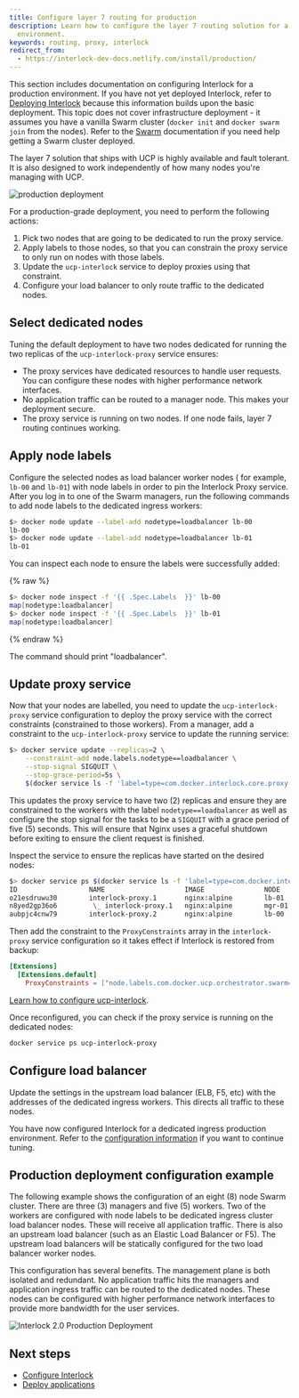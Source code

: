 ```yaml
---
title: Configure layer 7 routing for production
description: Learn how to configure the layer 7 routing solution for a production
  environment.
keywords: routing, proxy, interlock
redirect_from:
  - https://interlock-dev-docs.netlify.com/install/production/
---
```


This section includes documentation on configuring Interlock
for a production environment.  If you have not yet deployed Interlock, refer to [Deploying Interlock](./index.md) because this information builds upon the basic deployment. This topic does not cover infrastructure deployment -
it assumes you have a vanilla Swarm cluster (`docker init` and `docker swarm join` from the nodes).
Refer to the [Swarm](/engine/swarm/) documentation if you need help
getting a Swarm cluster deployed.

The layer 7 solution that ships with UCP is highly available
and fault tolerant. It is also designed to work independently of how many
nodes you're managing with UCP.

![production deployment](../../images/interlock-deploy-production-1.svg)

For a production-grade deployment, you need to perform the following actions:

1. Pick two nodes that are going to be dedicated to run the proxy service.
2. Apply labels to those nodes, so that you can constrain the proxy service to
only run on nodes with those labels.
3. Update the `ucp-interlock` service to deploy proxies using that constraint.
4. Configure your load balancer to only route traffic to the dedicated nodes.

## Select dedicated nodes
Tuning the default deployment to
have two nodes dedicated for running the two replicas of the
`ucp-interlock-proxy` service ensures:

* The proxy services have dedicated resources to handle user requests. You
can configure these nodes with higher performance network interfaces.
* No application traffic can be routed to a manager node. This makes your
deployment secure.
* The proxy service is running on two nodes. If one node fails, layer 7 routing
continues working.

## Apply node labels
Configure the selected nodes as load balancer worker nodes ( for example, `lb-00` and `lb-01`) with node labels in order to pin the Interlock Proxy service. After you log in to one of the Swarm managers, run the following commands to add node labels
to the dedicated ingress workers:

```bash
$> docker node update --label-add nodetype=loadbalancer lb-00
lb-00
$> docker node update --label-add nodetype=loadbalancer lb-01
lb-01
```

You can inspect each node to ensure the labels were successfully added:

{% raw %}
```bash
$> docker node inspect -f '{{ .Spec.Labels  }}' lb-00
map[nodetype:loadbalancer]
$> docker node inspect -f '{{ .Spec.Labels  }}' lb-01
map[nodetype:loadbalancer]
```
{% endraw %}

The command should print "loadbalancer".

## Update proxy service
Now that your nodes are labelled, you need to update the `ucp-interlock-proxy`
service configuration to deploy the proxy service with the correct constraints (constrained to those
workers). From a manager, add a constraint to the `ucp-interlock-proxy` service to update the running service:

```bash
$> docker service update --replicas=2 \
    --constraint-add node.labels.nodetype==loadbalancer \
    --stop-signal SIGQUIT \
    --stop-grace-period=5s \
    $(docker service ls -f 'label=type=com.docker.interlock.core.proxy' -q)
```

This updates the proxy service to have two (2) replicas and ensure they are constrained to
the workers with the label `nodetype==loadbalancer` as well as configure the stop signal for the tasks
to be a `SIGQUIT` with a grace period of five (5) seconds.  This will ensure that Nginx uses a graceful shutdown
before exiting to ensure the client request is finished.

Inspect the service to ensure the replicas have started on the desired nodes:

```bash
$> docker service ps $(docker service ls -f 'label=type=com.docker.interlock.core.proxy' -q)
ID                  NAME                    IMAGE               NODE                DESIRED STATE       CURRENT STATE                     ERROR               PORTS
o21esdruwu30        interlock-proxy.1       nginx:alpine        lb-01               Running             Preparing 3 seconds ago
n8yed2gp36o6         \_ interlock-proxy.1   nginx:alpine        mgr-01              Shutdown            Shutdown less than a second ago
aubpjc4cnw79        interlock-proxy.2       nginx:alpine        lb-00               Running             Preparing 3 seconds ago
```

Then add the constraint to the `ProxyConstraints` array in the `interlock-proxy` service
configuration so it takes effect if Interlock is restored from backup:

```toml
[Extensions]
  [Extensions.default]
    ProxyConstraints = ["node.labels.com.docker.ucp.orchestrator.swarm==true", "node.platform.os==linux", "node.labels.nodetype==loadbalancer"]
```

[Learn how to configure ucp-interlock](../config/index.md).

Once reconfigured, you can check if the proxy service is running on the dedicated nodes:

```bash
docker service ps ucp-interlock-proxy
```

## Configure load balancer
Update the settings in the upstream load balancer (ELB, F5, etc) with the
addresses of the dedicated ingress workers.  This directs all traffic to these nodes.

You have now configured Interlock for a dedicated ingress production environment.  Refer to the [configuration information](../config/tuning.md) if you want to continue tuning.

## Production deployment configuration example
The following example shows the configuration of an eight (8) node Swarm cluster. There are three (3) managers
and five (5) workers. Two of the workers are configured with node labels to be dedicated
ingress cluster load balancer nodes.  These will receive all application traffic.
There is also an upstream load balancer (such as an Elastic Load Balancer or F5).  The upstream
load balancers will be statically configured for the two load balancer worker nodes.

This configuration has several benefits.  The management plane is both isolated and redundant.
No application traffic hits the managers and application ingress traffic can be routed
to the dedicated nodes.  These nodes can be configured with higher performance network interfaces
to provide more bandwidth for the user services.

![Interlock 2.0 Production Deployment](../../images/interlock_production_deploy.png)

## Next steps
- [Configure Interlock](../config/index.md)
- [Deploy applications](../usage.index.md)

